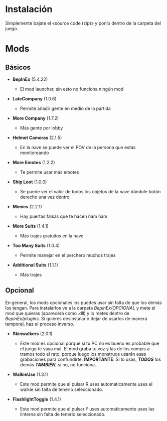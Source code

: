 # Instalación
Simplemente bajate el «source code (zip)» y ponlo dentro de la carpeta del juego.

# Mods

## Básicos
- **BepInEx** (5.4.22)
	- El mod launcher, sin esto no funciona ningún mod

- **LateCompany** (1.0.6)
	- Permite añadir gente en medio de la partida

- **More Company** (1.7.2)
	- Más gente por lobby

- **Helmet Cameras** (2.1.5)
	- En la nave se puede ver el POV de la persona que estás monitoreando

- **More Emotes** (1.2.2)
	- Te permite usar más emotes

- **Ship Loot** (1.0.0)
	- Se puede ver el valor de todos los objetos de la nave dándole botón derecho una vez dentro

- **Mimics** (2.2.1)
	- Hay puertas falsas que te hacen ñam ñam

- **More Suits** (1.4.1)
	- Más trajes gratuitos en la nave

- **Too Many Suits** (1.0.4)
	- Permite manejar en el perchero muchos trajes

- **Additional Suits** (1.1.1)
	- Más trajes

## Opcional
En general, los mods opcionales los puedes usar sin falta de que los demás los tengan.
Para instalarlos ve a la carpeta *BepinEx/OPCIONAL* y mete el mod que quieras (aparecerá como .dll) y lo metes dentro de *BepinEx/plugins*. Si quieres desinstalar o dejar de usarlos de manera temporal, haz el proceso inverso.

- **Skinwalkers** (2.0.1)
	- Este mod es opcional porque si tu PC no es bueno es probable que el juego te vaya mal. El mod graba tu voz y las de los compis a tramos todo el rato, porque luego los monstruos usarán esas grabaciones para confundirte. 
**IMPORTANTE**: Si lo usas, ***TODOS*** los demás ***TAMBIÉN***, si no, no funciona.

- **WalkieUse** (1.3.1)
	- Este mod permite que al pulsar R uses automaticamente uses el walkie sin falta de tenerlo seleccionado.	

- **FlashlightToggle** (1.4.1)
	- Este mod permite que al pulsar F uses automaticamente uses las linterna sin falta de tenerlo seleccionado.